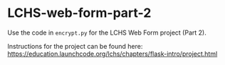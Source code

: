 # LCHS-web-form-part-2

Use the code in `encrypt.py` for the LCHS Web Form project (Part 2).

Instructions for the project can be found here: 
<https://education.launchcode.org/lchs/chapters/flask-intro/project.html>
